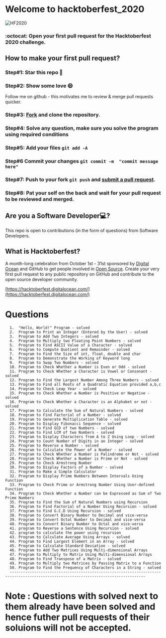 # Welcome to hacktoberfest_2020

<img alt="HF2020" src="https://github.com/thisispratt/hacktoberfest_2020/blob/master/public/HF2020%20Events%20640x360%20Centered.png">

### :octocat: Open your first pull request for the Hacktoberfest 2020 challenge.


## How to make your first pull request?

### Step#1: Star this repo 🌟

### Step#2: Show some love 😄
Follow me on github - this motivates me to review & merge pull requests quicker.

### Step#3: [Fork](https://github.com/SreenivasDheeraj/Python-Beginners/fork) and clone the repository.

### Step#4: Solve any question, make sure you solve the program using required conditions
       
### Step#5: Add your files `git add -A`

### Step#6 Commit your changes `git commit -m  "commit message here"`

### Step#7: Push to your fork `git push` and [submit a pull request](https://github.com/SreenivasDheeraj/Python-Beginners/compare).
                 
### Step#8: Pat your self on the back and wait for your pull request to be reviewed and merged.

## Are you a Software Developer💻?
This repo is open to contributions (in the form of questions) from Software Developers.

## What is Hacktoberfest?
A month-long celebration from October 1st - 31st sponsored by [Digital Ocean](https://hacktoberfest.digitalocean.com/) and GitHub to get people involved in [Open Source](https://github.com/open-source). Create your very first pull request to any public repository on GitHub and contribute to the open source developer community.

[https://hacktoberfest.digitalocean.com/](https://hacktoberfest.digitalocean.com/)


# Questions
                                            
      1.  "Hello, World!" Program - solved
      2.  Program to Print an Integer (Entered by the User) - solved
      3.  Program to Add Two Integers - solved
      4.  Program to Multiply two Floating Point Numbers - solved
      5.  Program to Find ASCII Value of a Character - solved
      6.  Program to Compute Quotient and Remainder - solved
      7.  Program to Find the Size of int, float, double and char
      8.  Program to Demonstrate the Working of Keyword long
      9.  Program to Swap Two Numbers - solved
      10. Program to Check Whether a Number is Even or Odd - solved
      11. Program to Check Whether a Character is Vowel or Consonant - solved
      12. Program to Find the Largest Number Among Three Numbers - solved
      13. Program to Find all Roots of a Quadratic Equation provided a,b,c
      14. Program to Check Leap Year - solved
      15. Program to Check Whether a Number is Positive or Negative - solved
      16. Program to Check Whether a Character is an Alphabet or not - solved
      17. Program to Calculate the Sum of Natural Numbers - solved
      18. Program to Find Factorial of a Number - solved
      19. Program to Generate Multiplication Table - solved
      20. Program to Display Fibonacci Sequence - solved
      21. Program to Find GCD of two Numbers - solved
      22. Program to Find LCM of two Numbers - solved
      23. Program to Display Characters from A to Z Using Loop - solved
      24. Program to Count Number of Digits in an Integer - solved
      25. Program to Reverse a Number - solved
      26. Program to Calculate the Power of a Number - solved
      27. Program to Check Whether a Number is Palindrome or Not - solved
      28. Program to Check Whether a Number is Prime or Not - solved
      29. Program to Check Armstrong Number
      30. Program to Display Factors of a Number - solved
      31. Program to Make a Simple Calculator
      32. Program to Display Prime Numbers Between Intervals Using Function
      33. Program to Check Prime or Armstrong Number Using User-defined Function
      34. Program to Check Whether a Number can be Expressed as Sum of Two Prime Numbers
      35. Program to Find the Sum of Natural Numbers using Recursion
      36. Program to Find Factorial of a Number Using Recursion - solved
      37. Program to Find G.C.D Using Recursion - solved
      38. Program to Convert Binary Number to Decimal and vice-versa
      39. Program to Convert Octal Number to Decimal and vice-versa
      40. Program to Convert Binary Number to Octal and vice-versa
      41. program to Reverse a Sentence Using Recursion - solved
      42. program to calculate the power using recursion
      43. Program to Calculate Average Using Arrays - solved
      44. Program to Find Largest Element in an Array - solved
      45. Program to Calculate Standard Deviation - solved
      46. Program to Add Two Matrices Using Multi-dimensional Arrays
      47. Program to Multiply to Matrix Using Multi-dimensional Arrays
      48. Program to Find Transpose of a Matrix - solved
      49. Program to Multiply two Matrices by Passing Matrix to a Function
      50. Program to Find the Frequency of Characters in a String - solved
      -----------------------------------------------------------------------------------------------------------------------------------

      
        
# Note : Questions with solved next to them already have been solved and hence futher pull requests of their soluions will not be accepted.
